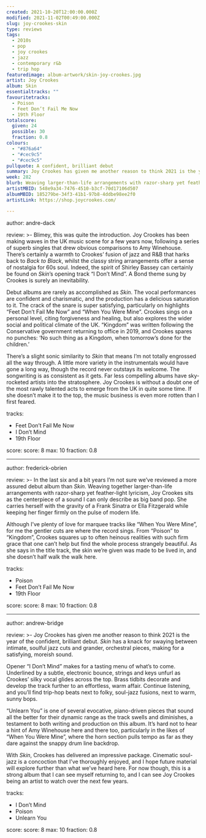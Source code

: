 ```yaml
---
created: 2021-10-20T12:00:00.000Z
modified: 2021-11-02T00:49:00.000Z
slug: joy-crookes-skin
type: reviews
tags:
  - 2010s
  - pop
  - joy crookes
  - jazz
  - contemporary r&b
  - trip hop
featuredimage: album-artwork/skin-joy-crookes.jpg
artist: Joy Crookes
album: Skin
essentialtracks: ""
favouritetracks:
  - Poison
  - Feet Don’t Fail Me Now
  - 19th Floor
totalscore:
  given: 24
  possible: 30
  fraction: 0.8
colours:
  - "#876a64"
  - "#cec9c5"
  - "#cec9c5"
pullquote: A confident, brilliant debut
summary: Joy Crookes has given me another reason to think 2021 is the year of the confident, brilliant debut. Skin has a knack for swaying between intimate, soulful jazz cuts and grander, orchestral pieces, making for a satisfying, moreish sound.
week: 282
blurb: Weaving larger-than-life arrangements with razor-sharp yet feather-light lyricism, Crookes sits as the centerpiece of a kind of big band pop.
artistMBID: 548e9a34-7476-4510-b3cf-70d17106d507
albumMBID: 185279be-34f3-41b1-97b8-4ddbe98ee2f0
artistLink: https://shop.joycrookes.com/

---
```


author: andre-dack

review: >-
  Blimey, this was quite the introduction. Joy Crookes has been making waves in the UK music scene for a few years now, following a series of superb singles that drew obvious comparisons to Amy Winehouse. There’s certainly a warmth to Crookes’ fusion of jazz and R&B that harks back to _Back to Black_, whilst the classy string arrangements offer a sense of nostalgia for 60s soul. Indeed, the spirit of Shirley Bassey can certainly be found on _Skin_’s opening track “I Don’t Mind”. A Bond theme sung by Crookes is surely an inevitability.

  Debut albums are rarely as accomplished as _Skin_. The vocal performances are confident and charismatic, and the production has a delicious saturation to it. The crack of the snare is super satisfying, particularly on highlights “Feet Don’t Fail Me Now” and “When You Were Mine”. Crookes sings on a personal level, citing forgiveness and healing, but also explores the wider social and political climate of the UK. “Kingdom” was written following the Conservative government returning to office in 2019, and Crookes spares no punches: ‘No such thing as a Kingdom, when tomorrow’s done for the children.’

  There’s a slight sonic similarity to _Skin_ that means I’m not totally engrossed all the way through. A little more variety in the instrumentals would have gone a long way, though the record never outstays its welcome. The songwriting is as consistent as it gets. Far less compelling albums have sky-rocketed artists into the stratosphere. Joy Crookes is without a doubt one of the most rawly talented acts to emerge from the UK in quite some time. If she doesn’t make it to the top, the music business is even more rotten than I first feared.

tracks:
  - Feet Don’t Fail Me Now
  - I Don’t Mind
  - 19th Floor

score:
  score: 8
  max: 10
  fraction: 0.8

---

author: frederick-obrien

review: >-
  In the last six and a bit years I’m not sure we’ve reviewed a more assured debut album than _Skin_. Weaving together larger-than-life arrangements with razor-sharp yet feather-light lyricism, Joy Crookes sits as the centerpiece of a sound I can only describe as big band pop. She carries herself with the gravity of a Frank Sinatra or Ella Fitzgerald while keeping her finger firmly on the pulse of modern life.

  Although I’ve plenty of love for marquee tracks like “When You Were Mine”, for me the gentler cuts are where the record sings. From “Poison” to “Kingdom”, Crookes squares up to often heinous realities with such firm grace that one can’t help but find the whole process strangely beautiful. As she says in the title track, the skin we’re given was made to be lived in, and she doesn’t half walk the walk here.

tracks:
  - Poison
  - Feet Don’t Fail Me Now
  - 19th Floor

score:
  score: 8
  max: 10
  fraction: 0.8

---

author: andrew-bridge

review: >-
  Joy Crookes has given me another reason to think 2021 is the year of the confident, brilliant debut. _Skin_ has a knack for swaying between intimate, soulful jazz cuts and grander, orchestral pieces, making for a satisfying, moreish sound.

  Opener “I Don’t Mind” makes for a tasting menu of what’s to come. Underlined by a subtle, electronic bounce, strings and keys unfurl as Crookes’ silky vocal glides across the top. Brass tidbits decorate and develop the track further to an effortless, warm affair. Continue listening, and you’ll find trip-hop beats next to folky, soul-jazz fusions, next to warm, sunny bops.
  
  “Unlearn You” is one of several evocative, piano-driven pieces that sound all the better for their dynamic range as the track swells and diminishes, a testament to both writing and production on this album. It’s hard not to hear a hint of Amy Winehouse here and there too, particularly in the likes of “When You Were Mine”, where the horn section pulls tempo as far as they dare against the snappy drum line backdrop.

  With _Skin_, Crookes has delivered an impressive package. Cinematic soul-jazz is a concoction that I’ve thoroughly enjoyed, and I hope future material will explore further than what we’ve heard here. For now though, this is a strong album that I can see myself returning to, and I can see Joy Crookes being an artist to watch over the next few years.

tracks:
  - I Don’t Mind
  - Poison
  - Unlearn You

score:
  score: 8
  max: 10
  fraction: 0.8
